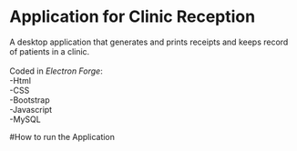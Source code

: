 # Application for Clinic Reception
A desktop application that generates and prints receipts and keeps record of patients in a clinic. 
<br><br>
Coded in *Electron Forge*: <br>
-Html <br>
-CSS <br>
-Bootstrap <br>
-Javascript <br>
-MySQL <br>

#How to run the Application
